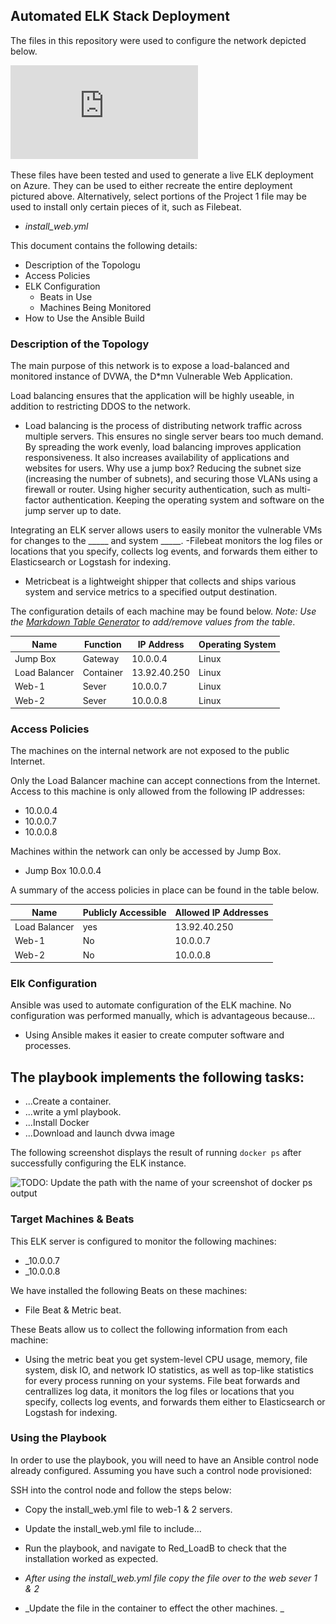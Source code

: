 ## Automated ELK Stack Deployment

The files in this repository were used to configure the network depicted below.

![Network Diagram](https://github.com/jesoriano81/Project-1/blob/master/Diagrams/Network%20Diagram.pdf)

These files have been tested and used to generate a live ELK deployment on Azure. They can be used to either recreate the entire deployment pictured above. Alternatively, select portions of the Project 1 file may be used to install only certain pieces of it, such as Filebeat.

  - _install_web.yml_

This document contains the following details:
- Description of the Topologu
- Access Policies
- ELK Configuration
  - Beats in Use
  - Machines Being Monitored
- How to Use the Ansible Build


### Description of the Topology

The main purpose of this network is to expose a load-balanced and monitored instance of DVWA, the D*mn Vulnerable Web Application.

Load balancing ensures that the application will be highly useable, in addition to restricting DDOS to the network.
- Load balancing is the process of distributing network traffic across multiple servers. This ensures no single server bears too much demand. By spreading the work evenly, load balancing improves application responsiveness. It also increases availability of applications and websites for users. Why use a jump box? Reducing the subnet size (increasing the number of subnets), and securing those VLANs using a firewall or router. Using higher security authentication, such as multi-factor authentication. Keeping the operating system and software on the jump server up to date.

Integrating an ELK server allows users to easily monitor the vulnerable VMs for changes to the _____ and system _____.
-Filebeat monitors the log files or locations that you specify, collects log events, and forwards them either to Elasticsearch or Logstash for indexing.
- Metricbeat is a lightweight shipper that collects and ships various system and service metrics to a specified output destination.

The configuration details of each machine may be found below.
_Note: Use the [Markdown Table Generator](http://www.tablesgenerator.com/markdown_tables) to add/remove values from the table_.

| Name          | Function  | IP Address   | Operating System |
|---------------|-----------|--------------|------------------|
| Jump Box      | Gateway   | 10.0.0.4     | Linux            |
| Load Balancer | Container | 13.92.40.250 | Linux            |
| Web-1         | Sever     | 10.0.0.7     | Linux            |
| Web-2         | Sever     | 10.0.0.8     | Linux            |


### Access Policies

The machines on the internal network are not exposed to the public Internet. 

Only the Load Balancer machine can accept connections from the Internet. Access to this machine is only allowed from the following IP addresses:
- 10.0.0.4
- 10.0.0.7
- 10.0.0.8

Machines within the network can only be accessed by Jump Box.
- Jump Box 10.0.0.4

A summary of the access policies in place can be found in the table below.

| Name          | Publicly Accessible | Allowed IP Addresses |
|---------------|---------------------|----------------------|
| Load Balancer | yes                 | 13.92.40.250         |
| Web-1         | No                  | 10.0.0.7             |
| Web-2         | No                  | 10.0.0.8             |


### Elk Configuration

Ansible was used to automate configuration of the ELK machine. No configuration was performed manually, which is advantageous because...
- Using Ansible makes it easier to create computer software and processes.

The playbook implements the following tasks:
-
- ...Create a container.
- ...write a yml playbook.
- ...Install Docker
- ...Download and launch dvwa image


The following screenshot displays the result of running `docker ps` after successfully configuring the ELK instance.

![TODO: Update the path with the name of your screenshot of docker ps output](Images/docker_ps_output.png)

### Target Machines & Beats
This ELK server is configured to monitor the following machines:
- _10.0.0.7
- _10.0.0.8

We have installed the following Beats on these machines:
- File Beat & Metric beat.

These Beats allow us to collect the following information from each machine:
- Using the metric beat you get system-level CPU usage, memory, file system, disk IO, and network IO statistics, as well as top-like statistics for every process running on your systems. File beat forwards and centrallizes log data, it monitors the log files or locations that you specify, collects log events, and forwards them either to Elasticsearch or Logstash for indexing.

### Using the Playbook
In order to use the playbook, you will need to have an Ansible control node already configured. Assuming you have such a control node provisioned: 

SSH into the control node and follow the steps below:
- Copy the install_web.yml file to web-1 & 2 servers.
- Update the install_web.yml file to include...
- Run the playbook, and navigate to Red_LoadB to check that the installation worked as expected.

- _After using the install_web.yml file copy the file over to the web sever 1 & 2_
- _Update the file in the container to effect the other machines. _
